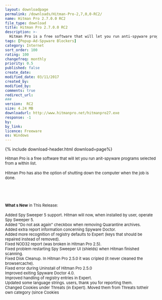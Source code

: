 ```yaml
---
layout: downloadpage
permalink: /downloads/Hitman-Pro-2,7,0,0-RC2/
name: Hitman Pro 2.7.0.0 RC2
file_type: download
title: Hitman Pro 2.7.0.0 RC2
description: >-
  Hitman Pro is a free software that will let you run anti-spyware programs selected from a list
tags: [Popup-Ad-Spyware Blockers]
category: Internet
sort_order: 100
rating: 100
changefreq: monthly
priority: 0.5
published: false
create_date: 
modified_date: 03/11/2017
created_by: 
modified_by: 
comments: true
redirect_url: 
### 
version:  RC2
size: 4.24 MB
downloadurl: http://www.hitmanpro.net/hitmanpro27.exe
response: -1
by: 
by_link: 
licence: Freeware
os: Windows
---
```


{% include download-header.html download=page%}

<p style="fix-download-text !important">
<p><font size="2"><p>Hitman Pro is a free software that will let you run anit-spyware programs selected from a within list. <br />
<br />
Hitman Pro has also the option of shutting down the computer when the job is done.</p>
<!-- google_ad_section_end -->
<p>&#160;</p>
<div class="celltext_big"><br />
<br />
<strong>What s New</strong> in This Release:<br />
<br />
Added Spy Sweeper 5 support. Hitman will now, when installed by user, operate Spy Sweeper 5. <br />
Added "Do not ask again" checkbox when removing Quarantine archives. <br />
Added extra report information concerning Spyware Doctor. <br />
Added more recognition of registry defaults to Expert (keys that should be repaired instead of removed). <br />
Fixed NOD32 report (was broken in Hitman Pro 2.5). <br />
Fixed problem restarting Spy Sweeper UI (shields) when Hitman finished scanning. <br />
Fixed Disk Cleanup. In Hitman Pro 2.5.0 it was cripled (it never cleaned the browsercache). <br />
Fixed error during Uninstall of Hitman Pro 2.5.0 <br />
Improved exiting Spyware Doctor 4.0. <br />
Improved handling of registry entries in Expert. <br />
Updated some language strings. users, thank you for reporting them. <br />
Changed Cookies under Threats (in Expert). Moved them from Threats totheir own category (since Cookies</div></p></p>
